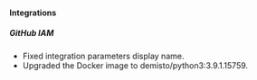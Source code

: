
#### Integrations
##### GitHub IAM
- Fixed integration parameters display name.
- Upgraded the Docker image to demisto/python3:3.9.1.15759.